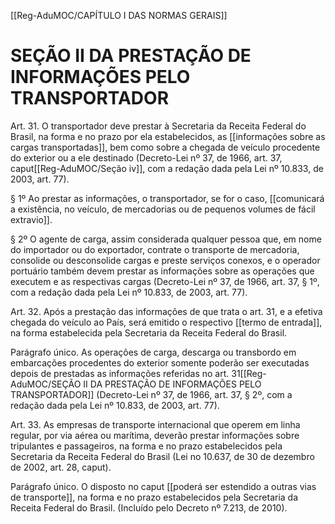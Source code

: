 [[Reg-AduMOC/CAPÍTULO I DAS NORMAS GERAIS]]

# SEÇÃO II DA PRESTAÇÃO DE INFORMAÇÕES PELO TRANSPORTADOR

Art. 31. O transportador deve prestar à Secretaria da Receita
Federal do Brasil, na forma e no prazo por ela estabelecidos,
as [[informações sobre as cargas transportadas]], bem como
sobre a chegada de veículo procedente do exterior ou a ele
destinado (Decreto-Lei nº 37, de 1966, art. 37, caput[[Reg-AduMOC/Seção iv]], com a
redação dada pela Lei nº 10.833, de 2003, art. 77).

§ 1º Ao prestar as informações, o transportador, se for o
caso, [[comunicará a existência, no veículo, de mercadorias ou de pequenos volumes de fácil extravio]].

§ 2º O agente de carga, assim considerada qualquer pessoa
que, em nome do importador ou do exportador, contrate o
transporte de mercadoria, consolide ou desconsolide cargas
e preste serviços conexos, e o operador portuário também
devem prestar as informações sobre as operações que
executem e as respectivas cargas (Decreto-Lei nº 37, de
1966, art. 37, § 1º, com a redação dada pela Lei nº 10.833,
de 2003, art. 77).

Art. 32. Após a prestação das informações de que trata o art.
31, e a efetiva chegada do veículo ao País, será emitido o
respectivo [[termo de entrada]], na forma estabelecida pela
Secretaria da Receita Federal do Brasil.

Parágrafo único. As operações de carga, descarga ou
transbordo em embarcações procedentes do exterior
somente poderão ser executadas depois de prestadas as
informações referidas no art. 31[[Reg-AduMOC/SEÇÃO II DA PRESTAÇÃO DE INFORMAÇÕES PELO TRANSPORTADOR]] (Decreto-Lei nº 37, de 1966,
art. 37, § 2º, com a redação dada pela Lei nº 10.833, de 2003,
art. 77).

Art. 33. As empresas de transporte internacional que
operem em linha regular, por via aérea ou marítima, deverão
prestar informações sobre tripulantes e passageiros, na
forma e no prazo estabelecidos pela Secretaria da Receita
Federal do Brasil (Lei no 10.637, de 30 de dezembro de 2002,
art. 28, caput).

Parágrafo único. O disposto no caput [[poderá ser estendido a outras vias de transporte]], na forma e no prazo estabelecidos
pela Secretaria da Receita Federal do Brasil. (Incluído pelo
Decreto nº 7.213, de 2010).